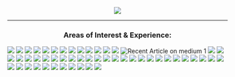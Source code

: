 <p align="center">
<img src="https://media.tenor.com/p5q73vRBB5sAAAAC/obiwan-hellothere.gif">
</p>

---

<h3 align="center">Areas of Interest & Experience:</h3>

<img src="https://img.shields.io/badge/1Password-0094F5?logo=1password&logoColor=fff&style=flat-square">
<img src="https://img.shields.io/badge/Ubuntu-E95420?style=flat-square&logo=ubuntu&logoColor=white">
<img src="https://img.shields.io/badge/Cent%20OS-262577?style=flat-square&logo=CentOS&logoColor=white">
<img src="https://img.shields.io/badge/Ansible-EE0000?style=flat-square&logo=ansible&logoColor=white">
<img src="https://img.shields.io/badge/Atlassian-0052CC?style=flat-square&logo=Atlassian&logoColor=white">
<img src="https://img.shields.io/badge/Bash-4EAA25?style=flat-square&logo=GNU%20Bash&logoColor=white"> 
<img src="https://img.shields.io/badge/Chocolatey-23172BF4?style=flat-square&logo=Chocolatey&logoColor=white">
<img src="https://img.shields.io/badge/Cloudflare-F38020?style=flat-square&logo=Cloudflare&logoColor=white">
<img src="https://img.shields.io/badge/Confluence-23172BF4?style=flat-square&logo=confluence&logoColor=white">
<img src="https://img.shields.io/badge/Discord-5865F2?style=flat-square&logo=Discord&logoColor=white">
<img src="https://img.shields.io/badge/Docker-2496ED?style=flat-square&logo=docker&logoColor=white">
<img src="https://img.shields.io/badge/GIMP-5C5543?style=flat-square&logo=gimp&logoColor=white">
<img src="https://img.shields.io/badge/Git-F05032?style=flat-square&logo=git&logoColor=white">
<img src="https://img.shields.io/badge/GitHub-181717?style=flat-square&logo=github&logoColor=white" alt="Recent Article on medium 1">
<img src="https://img.shields.io/badge/GitHub%20Actions-2088FF?style=flat-square&logo=github%20actions&logoColor=white">
<img src="https://img.shields.io/badge/Jira-0052CC?style=flat-square&logo=Jira&logoColor=white">
<img src="https://img.shields.io/badge/Let%27s%20Encrypt-003A70?style=flat-square&logo=Let%27s%20Encrypt&logoColor=white">
<img src="https://img.shields.io/badge/Microsoft_Visio-3955A3?style=flat-square&logo=microsoft-visio&logoColor=white">
<img src="https://img.shields.io/badge/MySQL-4479A1?style=flat-square&logo=MySQL&logoColor=white">
<img src="https://img.shields.io/badge/NGINX-009639?logo=NGINX&style=flat-square&logoColor=white">
<img src="https://img.shields.io/badge/npm-CB3837?style=flat-square&logo=npm&logoColor=white">
<img src="https://img.shields.io/badge/Pi-hole-96060C?style=flat-square&logo=Pi-hole&logoColor=white">
<img src="https://img.shields.io/badge/Plex-EBAF00?style=flat-square&logo=Plex&logoColor=white">
<img src="https://img.shields.io/badge/Pluralsight-F15B2A?style=flat-square&logo=Pluralsight&logoColor=white">
<img src="https://img.shields.io/badge/RaspberryPi-A22846?style=flat-square&logo=Raspberry-Pi">
<img src="https://img.shields.io/badge/Steam-000000?style=flat-square&logo=Steam&logoColor=white">
<img src="https://img.shields.io/badge/Terraform-7B42BC?style=flat-square&logo=terraform&logoColor=white">
<img src="https://img.shields.io/badge/Visual_Studio_Code-007ACC?style=flat-square&logo=visual%20studio%20code&logoColor=white">
<img src="https://img.shields.io/badge/VMware-607078?style=flat-square&logo=vmware&logoColor=white">
<img src="https://img.shields.io/badge/Windows-0078D6?style=flat-square&logo=Windows&logoColor=white"> 
<img src="https://img.shields.io/badge/Windows%2011-0078D4?style=flat-square&logo=Windows%2011&logoColor=white">
<img src="(https://img.shields.io/badge/VMware-607078?logo=vmware&logoColor=fff&style=flat-square">
<img src="(https://img.shields.io/badge/Microsoft%20SQL%20Server-CC2927?logo=microsoftsqlserver&logoColor=fff&style=flat">
<img src="https://img.shields.io/badge/Microsoft%20OneDrive-0078D4?logo=microsoftonedrive&logoColor=fff&style=flat-square">
<img src="https://img.shields.io/badge/Minecraft-62B47A?logo=minecraft&logoColor=fff&style=flat-square">
<img src="https://img.shields.io/badge/Homebrew-FBB040?logo=homebrew&logoColor=fff&style=flat-square">
<img src="https://img.shields.io/badge/Home%20Assistant-41BDF5?logo=homeassistant&logoColor=fff&style=flat-square">
<img src="https://img.shields.io/badge/Spotify-1DB954?logo=spotify&logoColor=fff&style=flat-square">
<img src="https://img.shields.io/badge/Xbox-107C10?logo=xbox&logoColor=fff&style=flat-square">
<img src="https://img.shields.io/badge/PlayStation%205-003791?logo=playstation5&logoColor=fff&style=flat-square">
<img src="https://img.shields.io/badge/Windows%20Terminal-4D4D4D?logo=windowsterminal&logoColor=fff&style=flat-square">
<img src="https://img.shields.io/badge/Miro-050038?logo=miro&logoColor=fff&style=flat-square">
<img src="https://img.shields.io/badge/Microsoft%20Azure-0078D4?logo=microsoftazure&logoColor=fff&style=flat-square">
<img src="(https://img.shields.io/badge/Microsoft%20SQL%20Server-CC2927?logo=microsoftsqlserver&logoColor=fff&style=flat-square">
<img src="https://img.shields.io/badge/Azure%20Functions-0062AD?logo=azurefunctions&logoColor=fff&style=flat-square">
<img src="(https://img.shields.io/badge/GitHub-181717?logo=github&logoColor=fff&style=flat-square">
<img src="https://img.shields.io/badge/GitHub%20Pages-222?logo=githubpages&logoColor=fff&style=flat-square">
<img src="https://img.shields.io/badge/GitHub%20Actions-2088FF?logo=githubactions&logoColor=fff&style=flat-square">
<img src="https://img.shields.io/badge/Atom-66595C?logo=atom&logoColor=fff&style=flat-square">
<img src="https://img.shields.io/badge/Apple-000?logo=apple&logoColor=fff&style=flat-square">
<img src="https://img.shields.io/badge/Unity-FFF?logo=unity&logoColor=000&style=flat-square">
<img src="https://img.shields.io/badge/Dell-007DB8?logo=dell&logoColor=fff&style=flat-square">